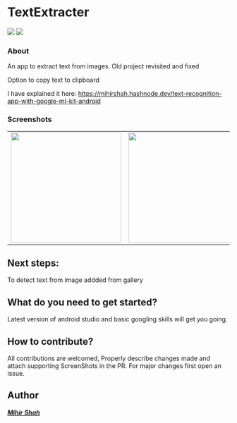 # TextExtracter
<p>
<img src="https://img.shields.io/badge/Android-3DDC84?style=for-the-badge&logo=android&logoColor=white"/>
<img src="https://img.shields.io/badge/Kotlin-0095D5?&style=for-the-badge&logo=kotlin&logoColor=white"/>
</p>

### About
An app to extract text from images. Old project revisited and fixed

Option to copy text to clipboard

I have explained it here: https://mihirshah.hashnode.dev/text-recognition-app-with-google-ml-kit-android

### Screenshots
<table>
  <td><img src="https://user-images.githubusercontent.com/66465511/150851597-5a1267b3-571a-48bd-809b-9c82b8b3513a.jpg" width="250">
  <td><img src="https://user-images.githubusercontent.com/66465511/150851608-2d7b6966-3a2e-4ddb-a2f1-0ef7bbbafd35.jpg" width="250">
  <td><img src="https://user-images.githubusercontent.com/66465511/150851616-22f0f9a0-5f4b-45ba-8841-77ba238d0dd8.jpg" width="250">    
  <td><img src="https://user-images.githubusercontent.com/66465511/150851624-ba5e025c-7c86-4804-9722-c1e95a332478.jpg" width="250">
</table>

## Next steps:
To detect text from image addded from gallery

## What do you need to get started?
Latest version of android studio and basic googling skills will get you going.

## How to contribute?
All contributions are welcomed, Properly describe changes made and attach supporting ScreenShots in the PR. For major changes first open an issue.

## Author
<a href="https://github.com/Miihir79">***Mihir Shah***</a>
